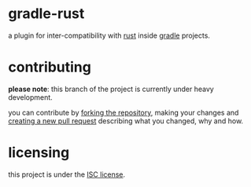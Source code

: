 # gradle-rust
a plugin for inter-compatibility with [rust][rust] 
inside [gradle][gradle] projects.

# contributing
**please note**: this branch of the project is currently under heavy development.

you can contribute by [forking the repository][fork], making your changes and [creating a new pull request][new-pr]
describing what you changed, why and how.

# licensing
this project is under the [ISC license][blob-license].

[rust]: https://rust-lang.org "rust-lang website"

[gradle]: https://rust-lang.org "gradle website"

[fork]: https://github.com/stardust-enterprises/gradle-rust/fork "fork this repository"

[new-pr]: https://github.com/stardust-enterprises/gradle-rust/pulls/new "create a new pull request"

[blob-license]: https://github.com/stardust-enterprises/gradle-rust/blob/trunk/LICENSE "LICENSE source file"